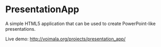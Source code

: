 # PresentationApp
A simple HTML5 application that can be used to create PowerPoint-like presentations.

Live demo:
http://voimala.org/projects/presentation_app/

